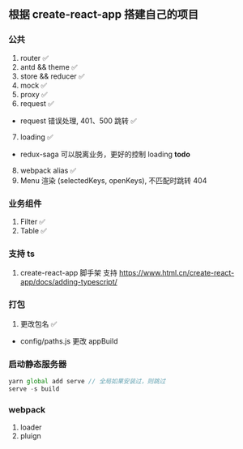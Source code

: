 ## 根据 create-react-app 搭建自己的项目

### 公共

1. router ✅
2. antd && theme ✅
3. store && reducer ✅
4. mock ✅
5. proxy ✅
6. request ✅

- request 错误处理, 401、500 跳转 ✅

7. loading ✅

- redux-saga 可以脱离业务，更好的控制 loading **todo**

8. webpack alias ✅
9. Menu 渲染 (selectedKeys, openKeys), 不匹配时跳转 404

### 业务组件

1. Filter ✅
2. Table ✅

### 支持 ts

1. create-react-app 脚手架 支持
   https://www.html.cn/create-react-app/docs/adding-typescript/

### 打包

1. 更改包名 ✅

- config/paths.js 更改 appBuild

### 启动静态服务器

```js
yarn global add serve // 全局如果安装过，则跳过
serve -s build
```

### webpack

1. loader
2. pluign

